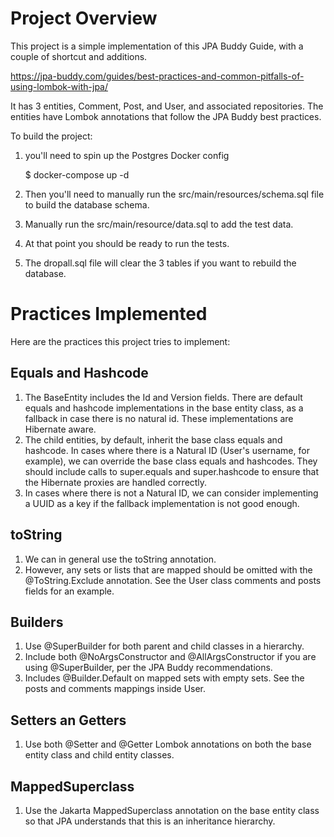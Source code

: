 # Project Overview

This project is a simple implementation of this JPA Buddy Guide, with a couple of shortcut and additions.

https://jpa-buddy.com/guides/best-practices-and-common-pitfalls-of-using-lombok-with-jpa/

It has 3 entities, Comment, Post, and User, and associated repositories. The entities have Lombok annotations that follow the JPA Buddy best practices.

To build the project:

1. you'll need to spin up the Postgres Docker config

    $ docker-compose up -d

2. Then you'll need to manually run the src/main/resources/schema.sql file to build the database schema.

3. Manually run the src/main/resource/data.sql to add the test data.

4. At that point you should be ready to run the tests.

5. The dropall.sql file will clear the 3 tables if you want to rebuild the database.

# Practices Implemented

Here are the practices this project tries to implement:

## Equals and Hashcode

1. The BaseEntity includes the Id and Version fields. There are default equals and hashcode implementations in the base entity class, as a fallback in case there is no natural id. These implementations are Hibernate aware.
2. The child entities, by default, inherit the base class equals and hashcode. In cases where there is a Natural ID (User's username, for example), we can override the base class equals and hashcodes. They should include calls to super.equals and super.hashcode to ensure that the Hibernate proxies are handled correctly.
3. In cases where there is not a Natural ID, we can consider implementing a UUID as a key if the fallback implementation is not good enough.

## toString

1. We can in general use the toString annotation. 
2. However, any sets or lists that are mapped should be omitted with the @ToString.Exclude annotation. See the User class comments and posts fields for an example.

## Builders

1. Use @SuperBuilder for both parent and child classes in a hierarchy.
2. Include both @NoArgsConstructor and @AllArgsConstructor if you are using @SuperBuilder, per the JPA Buddy recommendations.
3. Includes @Builder.Default on mapped sets with empty sets. See the posts and comments mappings inside User.

## Setters an Getters

1. Use both @Setter and @Getter Lombok annotations on both the base entity class and child entity classes.

## MappedSuperclass

1. Use the Jakarta MappedSuperclass annotation on the base entity class so that JPA understands that this is an inheritance hierarchy.

